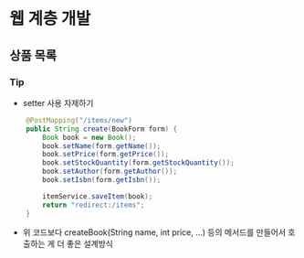 # 웹 계층 개발

## 상품 목록

### Tip
- setter 사용 자제하기
```java
    @PostMapping("/items/new")
    public String create(BookForm form) {
        Book book = new Book();
        book.setName(form.getName());
        book.setPrice(form.getPrice());
        book.setStockQuantity(form.getStockQuantity());
        book.setAuthor(form.getAuthor());
        book.setIsbn(form.getIsbn());

        itemService.saveItem(book);
        return "redirect:/items";
    }
```
- 위 코드보다 createBook(String name, int price, ...) 등의 메서드를 만들어서 호출하는 게 더 좋은 설계방식
